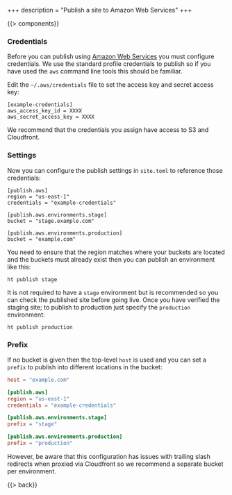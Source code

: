 +++
description = "Publish a site to Amazon Web Services"
+++

{{> components}}

### Credentials

Before you can publish using [Amazon Web Services][] you must configure credentials. We use the standard profile credentials to publish so if you have used the `aws` command line tools this should be familiar.

Edit the `~/.aws/credentials` file to set the access key and secret access key:

```
[example-credentials]
aws_access_key_id = XXXX
aws_secret_access_key = XXXX
```

We recommend that the credentials you assign have access to S3 and Cloudfront.

### Settings

Now you can configure the publish settings in `site.toml` to reference those credentials:

```
[publish.aws]
region = "us-east-1"
credentials = "example-credentials"

[publish.aws.environments.stage]
bucket = "stage.example.com"

[publish.aws.environments.production]
bucket = "example.com"
```

You need to ensure that the region matches where your buckets are located and the buckets must already exist then you can publish an environment like this:

```
ht publish stage
```

It is not required to have a `stage` environment but is recommended so you can check the published site before going live. Once you have verified the staging site; to publish to production just specify the `production` environment:

```
ht publish production
```

### Prefix

If no bucket is given then the top-level `host` is used and you can set a `prefix` to publish into different locations in the bucket:

```toml
host = "example.com"

[publish.aws]
region = "us-east-1"
credentials = "example-credentials"

[publish.aws.environments.stage]
prefix = "stage"

[publish.aws.environments.production]
prefix = "production"
```

However, be aware that this configuration has issues with trailing slash redirects when proxied via Cloudfront so we recommend a separate bucket per environment.

{{> back}}

[Amazon Web Services]: https://aws.amazon.com/
